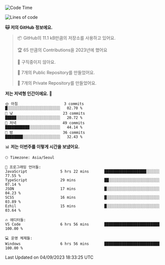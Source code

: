   <!--START_SECTION:waka-->
![Code Time](http://img.shields.io/badge/Code%20Time-196%20hrs%2012%20mins-blue)

![Lines of code](https://img.shields.io/badge/%EC%A0%80%EB%8A%94%20%EC%97%AC%ED%83%9C%EA%B9%8C%EC%A7%80%20-85.9%20thousand%20%EC%A4%84%EC%9D%98%20%EC%BD%94%EB%93%9C%EB%A5%BC%20%EC%9E%91%EC%84%B1%ED%96%88%EC%96%B4%EC%9A%94.-blue)

**🐱 저의 GitHub 정보에요.** 

> 📦 GitHub의 11.1 kB만큼의 저장소를 사용하고 있어요. 
 > 
> 🏆 65 만큼의 Contributions을 2023년에 했어요
 > 
> 🚫 구직중이지 않아요.
 > 
> 📜 7개의 Public Repository를 만들었어요. 
 > 
> 🔑 7개의 Private Repository를 만들었어요. 
 > 
**저는 저녁형 인간이에요. 🦉** 

```text
🌞 아침                     3 commits           █░░░░░░░░░░░░░░░░░░░░░░░░   02.70 % 
🌆 낮　                     23 commits          █████░░░░░░░░░░░░░░░░░░░░   20.72 % 
🌃 저녁                     49 commits          ███████████░░░░░░░░░░░░░░   44.14 % 
🌙 밤　                     36 commits          ████████░░░░░░░░░░░░░░░░░   32.43 % 
```


📊 **저는 이번주를 이렇게 시간을 보냈어요.** 

```text
🕑︎ Timezone: Asia/Seoul

💬 프로그래밍 언어들: 
JavaScript               5 hrs 22 mins       ███████████████████░░░░░░   77.55 % 
TypeScript               29 mins             ██░░░░░░░░░░░░░░░░░░░░░░░   07.14 % 
JSON                     17 mins             █░░░░░░░░░░░░░░░░░░░░░░░░   04.23 % 
SCSS                     16 mins             █░░░░░░░░░░░░░░░░░░░░░░░░   03.89 % 
Ezhil                    15 mins             █░░░░░░░░░░░░░░░░░░░░░░░░   03.64 % 

🔥 에디터들: 
VS Code                  6 hrs 56 mins       █████████████████████████   100.00 % 

💻 운영 체제들: 
Windows                  6 hrs 56 mins       █████████████████████████   100.00 % 
```


 Last Updated on 04/09/2023 18:33:25 UTC
<!--END_SECTION:waka-->
